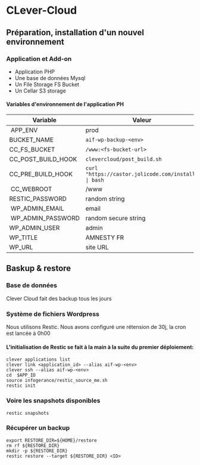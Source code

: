 # CLever-Cloud


## Préparation, installation d'un nouvel environnement

### Application et Add-on
* Application PHP
* Une base de données Mysql
* Un File Storage FS Bucket
* Un Cellar S3 storage

#### Variables d'environnement de l'application PH

| Variable           | Valeur |
| --------           | -------|
| APP_ENV            | prod   |
| BUCKET_NAME | `aif-wp-backup-<env> ` |
| CC_FS_BUCKET       |`/www:<fs-bucket-url> ` |
| CC_POST_BUILD_HOOK |`clevercloud/post_build.sh`   |
| CC_PRE_BUILD_HOOK  |`curl "https://castor.jolicode.com/install" \| bash ` |
| CC_WEBROOT |/www |
| RESTIC_PASSWORD |random string |
| WP_ADMIN_EMAIL|email |
| WP_ADMIN_PASSWORD |random secure string|
| WP_ADMIN_USER |admin |
| WP_TITLE |AMNESTY FR |
| WP_URL |site URL |



## Baskup & restore

### Base de données

Clever Cloud fait des backup tous les jours

### Système de fichiers Wordpress

Nous utilisons Restic. Nous avons configuré une rétension de 30j, la cron est lancée à 0h00

#### L'initialisation de Restic se fait à la main à la suite du premier déploiement:

```
clever applications list
clever link <application_id> --alias aif-wp-<env>
clever ssh --alias aif-wp-<env>
cd  $APP_ID
source infogerance/restic_source_me.sh
restic init
```

### Voire les snapshots disponibles

```
restic snapshots
```

### Récupérer un backup

```
export RESTORE_DIR=${HOME}/restore
rm rf ${RESTORE_DIR}
mkdir -p ${RESTORE_DIR}
restic restore --target ${RESTORE_DIR} <ID>
```



